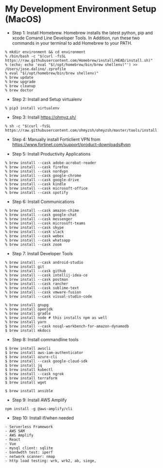# My Development Environment Setup (MacOS)

- Step 1: Install Homebrew. Homebrew installs the latest python, pip and xcode Comand Line Developer Tools. In Addition, run these two commands in your terminal to add Homebrew to your PATH.
```
% mkdir environment && cd environment
% /bin/bash -c "$(curl -fsSL https://raw.githubusercontent.com/Homebrew/install/HEAD/install.sh)"
% (echo; echo 'eval "$(/opt/homebrew/bin/brew shellenv)"') >> /Users/jose.dalino/.zprofile
% eval "$(/opt/homebrew/bin/brew shellenv)"
% brew update
% brew upgrade
% brew cleanup
% brew doctor
```

- Step 2: Install and Setup virtualenv
```
% pip3 install virtualenv
```

- Step 3: Install https://ohmyz.sh/
```
% sh -c "$(curl -fsSL https://raw.githubusercontent.com/ohmyzsh/ohmyzsh/master/tools/install.sh)"
```

- Step 4: Manually install Forticlient VPN from https://www.fortinet.com/support/product-downloads#vpn

- Step 5: Install Productivity Applications
```
% brew install --cask adobe-acrobat-reader
% brew install --cask firefox
% brew install --cask nordvpn
% brew install --cask google-chrome
% brew install --cask google-drive
% brew install --cask kindle
% brew install --cask microsoft-office
% brew install --cask spotify
```

- Step 6: Install Communications
```
% brew install --cask amazon-chime
% brew install --cask google-chat
% brew install --cask messenger
% brew install --cask microsoft-teams
% brew install --cask skype
% brew install --cask slack
% brew install --cask webex
% brew install --cask whatsapp
% brew install --cask zoom
```

- Step 7: Install Developer Tools
```
% brew install --cask android-studio
% brew install git
% brew install --cask github
% brew install --cask intellij-idea-ce
% brew install --cask postman
% brew install --cask rancher
% brew install --cask sublime-text
% brew install --cask vmware-fusion
% brew install --cask visual-studio-code

% brew install gnupg
% brew install openjdk
% brew install gradle
% brew install node # this installs npm as well
% brew install yarn
$ brew install --cask nosql-workbench-for-amazon-dynamodb
$ brew install mkdocs
```

- Step 8: Install commandline tools
```
$ brew install awscli
$ brew install aws-iam-authenticator
$ brew install azure-cli
$ brew install --cask google-cloud-sdk
$ brew install jq
$ brew install kubectl
$ brew install --cask ngrok
$ brew install terraform
$ brew install wget

$ brew install ansible
```

- Step 9: Install AWS Amplify
```
npm install -g @aws-amplify/cli
```

- Step 10: Install if/when needed
```
- Serverless Framework
- AWS SAM
- AWS Amplify
- React
- Vue
- mysql client: sqlite
- bandwdth test: iperf
- network scanner: nmap
- http load testing: wrk, wrk2, ab, siege, 
```
